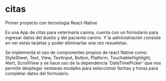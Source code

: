 # citas

Primer proyecto con tecnologia React-Native

Es una App de citas para veterinaria canina, cuenta con un formulario para ingresar datos del dueño y del paciente canino.
Y la administración consiste en ver estas tarjetas y poder eliminarlas una vez resueletas.

Se implementa el uso de componentes propios de react Native como: StyleSheet, Text, View, TextInput, Button, Platform, TouchableHighlight, Alert, ScrollView y se hace uso de la dependencia 'DateTimePicker' que nos permite desplegar ventanas modales para seleccionar fechas y horas para completar datos del formulario.
